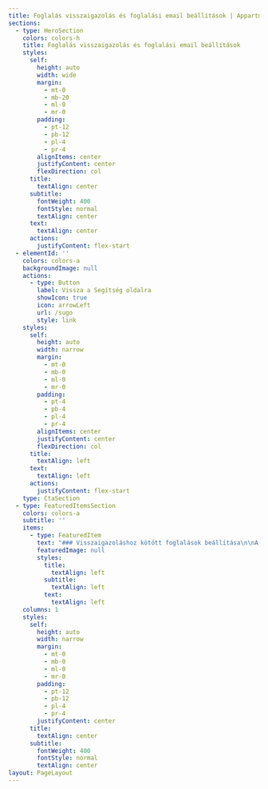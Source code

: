 ```yaml
---
title: Foglalás visszaigazolás és foglalási email beállítások | Appartman
sections:
  - type: HeroSection
    colors: colors-h
    title: Foglalás visszaigazolás és foglalási email beállítások
    styles:
      self:
        height: auto
        width: wide
        margin:
          - mt-0
          - mb-20
          - ml-0
          - mr-0
        padding:
          - pt-12
          - pb-12
          - pl-4
          - pr-4
        alignItems: center
        justifyContent: center
        flexDirection: col
      title:
        textAlign: center
      subtitle:
        fontWeight: 400
        fontStyle: normal
        textAlign: center
      text:
        textAlign: center
      actions:
        justifyContent: flex-start
  - elementId: ''
    colors: colors-a
    backgroundImage: null
    actions:
      - type: Button
        label: Vissza a Segítség oldalra
        showIcon: true
        icon: arrowLeft
        url: /sugo
        style: link
    styles:
      self:
        height: auto
        width: narrow
        margin:
          - mt-0
          - mb-0
          - ml-0
          - mr-0
        padding:
          - pt-4
          - pb-4
          - pl-4
          - pr-4
        alignItems: center
        justifyContent: center
        flexDirection: col
      title:
        textAlign: left
      text:
        textAlign: left
      actions:
        justifyContent: flex-start
    type: CtaSection
  - type: FeaturedItemsSection
    colors: colors-a
    subtitle: ''
    items:
      - type: FeaturedItem
        text: "### Visszaigazoláshoz kötött foglalások beállítása\n\nA visszaigazoláshoz kötött foglalások bekapcsolása esetén a foglalás csak akkor lesz visszaigazolt, ha a szállásadó manuálisan visszaigazolja azt. Erre egy automatikusan kapott emailből lesz lehetőség egy gombnyomással. Ekkor a következő folyamat érvényesül:\n\n1.  A foglaló először egy \"Foglalása feldolgozás alatt van\" emailt kap. Így könnyebben elkerülhető a túlfoglalás, illetve az említett emailbe beleírhatók a fizetési feltételek, előleg fizetés, lemondási feltételek, vagy bármilyen információ, ami esetlegesen a foglalás visszaigazolásához szükséges.\_\n\n2.  Ha mindent rendben talál, akkor egy az Appartman rendszeréből automatikusan küldött emailből visszaigazolhatja a foglalást egy gombnyomással\n\n3.  Ezek után\_a foglaló a visszaigazolt foglalásáról fog emailt\_kapni. Ez az email szintén tartalmaz egy testreszabható részt, ami tetszőlegesen módosítható.\n\n#### Foglalás visszaigazolás és emailek beállítása\n\nA beállításokat a Beállítások menüben, a \"Foglalás visszaigazolása és emailek\" menüpontban találja.\n\n##### Visszaigazoláshoz kötött foglalások kapcsoló\n\nBekapcsolás esetén a fentebb leírt folyamat érvényesül. Ebben az esetben két testreszabható email beállítására van lehetőség:\n\n*   foglalás függőben email\n\n*   foglalás visszaigazolva email\n\nKikapcsolt állapotban egy \"Sikeres foglalás\" fog menni a foglalóknak, ami szintén ellátható egy egyedi bekezdéssel.\n\n##### Emailek szerkesztése\n\nA szövegmezőben adható meg az egyedi bekezdés. A szakaszcím megadása utána Enterrel lehet további szöveget megadni. Az \"Email előnézet\" gombbal megtekintheti, hogy hogy néz majd ki a küldött email.\n\n"
        featuredImage: null
        styles:
          title:
            textAlign: left
          subtitle:
            textAlign: left
          text:
            textAlign: left
    columns: 1
    styles:
      self:
        height: auto
        width: narrow
        margin:
          - mt-0
          - mb-0
          - ml-0
          - mr-0
        padding:
          - pt-12
          - pb-12
          - pl-4
          - pr-4
        justifyContent: center
      title:
        textAlign: center
      subtitle:
        fontWeight: 400
        fontStyle: normal
        textAlign: center
layout: PageLayout
---
```

